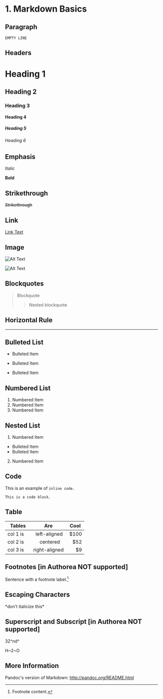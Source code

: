 # 1. Markdown Basics

## Paragraph

`EMPTY LINE`

## Headers

# Heading 1
## Heading 2
### Heading 3
#### Heading 4
##### Heading 5
###### Heading 6

## Emphasis

*Italic*

**Bold**

## Strikethrough

~~Strikethrough~~

## Link

[Link Text](http://www.pandoc.org)

## Image

![Alt Text](/path/to/image.jpg)

![Alt Text](/path/to/image.jpg "Title")

## Blockquotes

> Blockquote
>> Nested blockquote

## Horizontal Rule

----

## Bulleted List

* Bulleted Item
- Bulleted Item
+ Bulleted Item

## Numbered List

1. Numbered Item
2. Numbered Item
3. Numbered Item

## Nested List

1. Numbered Item
  * Bulleted Item  
  * Bulleted Item  
2. Numbered Item

## Code

This is an example of `inline code.`

```This is a code block.```


## Table

|  Tables  |      Are      | Cool |
|----------|:-------------:|-----:|
| col 1 is |  left-aligned | $100 |
| col 2 is |    centered   |  $52 |
| col 3 is | right-aligned |   $9 |

## Footnotes [in Authorea NOT supported]

Sentence with a footnote label.[^1]
[^1]: Footnote content.

## Escaping Characters

\*don't italicize this\*

## Superscript and Subscript [in Authorea NOT supported]

32^nd^

H~2~O

## More Information

Pandoc's version of Markdown: http://pandoc.org/README.html

